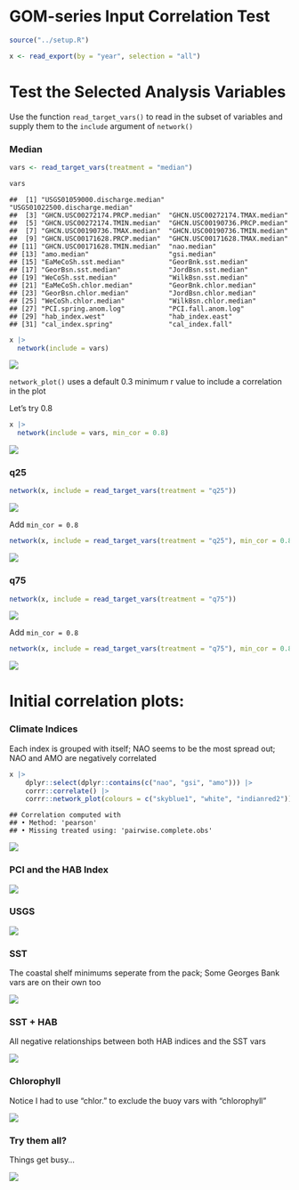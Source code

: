 GOM-series Input Correlation Test
================

``` r
source("../setup.R")
```

``` r
x <- read_export(by = "year", selection = "all")
```

# Test the Selected Analysis Variables

Use the function `read_target_vars()` to read in the subset of variables
and supply them to the `include` argument of `network()`

### Median

``` r
vars <- read_target_vars(treatment = "median")

vars
```

    ##  [1] "USGS01059000.discharge.median" "USGS01022500.discharge.median"
    ##  [3] "GHCN.USC00272174.PRCP.median"  "GHCN.USC00272174.TMAX.median" 
    ##  [5] "GHCN.USC00272174.TMIN.median"  "GHCN.USC00190736.PRCP.median" 
    ##  [7] "GHCN.USC00190736.TMAX.median"  "GHCN.USC00190736.TMIN.median" 
    ##  [9] "GHCN.USC00171628.PRCP.median"  "GHCN.USC00171628.TMAX.median" 
    ## [11] "GHCN.USC00171628.TMIN.median"  "nao.median"                   
    ## [13] "amo.median"                    "gsi.median"                   
    ## [15] "EaMeCoSh.sst.median"           "GeorBnk.sst.median"           
    ## [17] "GeorBsn.sst.median"            "JordBsn.sst.median"           
    ## [19] "WeCoSh.sst.median"             "WilkBsn.sst.median"           
    ## [21] "EaMeCoSh.chlor.median"         "GeorBnk.chlor.median"         
    ## [23] "GeorBsn.chlor.median"          "JordBsn.chlor.median"         
    ## [25] "WeCoSh.chlor.median"           "WilkBsn.chlor.median"         
    ## [27] "PCI.spring.anom.log"           "PCI.fall.anom.log"            
    ## [29] "hab_index.west"                "hab_index.east"               
    ## [31] "cal_index.spring"              "cal_index.fall"

``` r
x |>
  network(include = vars)
```

![](corr_test_files/figure-gfm/median_network-1.png)<!-- -->

`network_plot()` uses a default 0.3 minimum r value to include a
correlation in the plot

Let’s try 0.8

``` r
x |>
  network(include = vars, min_cor = 0.8)
```

![](corr_test_files/figure-gfm/median_network_2-1.png)<!-- -->

### q25

``` r
network(x, include = read_target_vars(treatment = "q25"))
```

![](corr_test_files/figure-gfm/q25_network-1.png)<!-- -->

Add `min_cor = 0.8`

``` r
network(x, include = read_target_vars(treatment = "q25"), min_cor = 0.8)
```

![](corr_test_files/figure-gfm/q25_network_2-1.png)<!-- -->

### q75

``` r
network(x, include = read_target_vars(treatment = "q75"))
```

![](corr_test_files/figure-gfm/q75_network-1.png)<!-- -->

Add `min_cor = 0.8`

``` r
network(x, include = read_target_vars(treatment = "q75"), min_cor = 0.8)
```

![](corr_test_files/figure-gfm/q75_network_2-1.png)<!-- -->

# Initial correlation plots:

### Climate Indices

Each index is grouped with itself; NAO seems to be the most spread out;
NAO and AMO are negatively correlated

``` r
x |>
    dplyr::select(dplyr::contains(c("nao", "gsi", "amo"))) |>
    corrr::correlate() |>
    corrr::network_plot(colours = c("skyblue1", "white", "indianred2"))
```

    ## Correlation computed with
    ## • Method: 'pearson'
    ## • Missing treated using: 'pairwise.complete.obs'

![](corr_test_files/figure-gfm/climate_network-1.png)<!-- -->

### PCI and the HAB Index

![](corr_test_files/figure-gfm/pci_hab_network-1.png)<!-- -->

### USGS

![](corr_test_files/figure-gfm/usgs_network-1.png)<!-- -->

### SST

The coastal shelf minimums seperate from the pack; Some Georges Bank
vars are on their own too

![](corr_test_files/figure-gfm/sst_network-1.png)<!-- -->

### SST + HAB

All negative relationships between both HAB indices and the SST vars

![](corr_test_files/figure-gfm/sst_hab_network-1.png)<!-- -->

### Chlorophyll

Notice I had to use “chlor.” to exclude the buoy vars with “chlorophyll”

![](corr_test_files/figure-gfm/chlor_network-1.png)<!-- -->

### Try them all?

Things get busy…

![](corr_test_files/figure-gfm/all_network-1.png)<!-- -->
